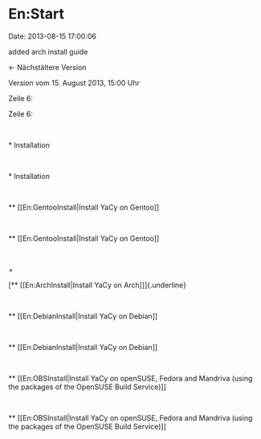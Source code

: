 En:Start
========

Date: 2013-08-15 17:00:06

added arch install guide

← Nächstältere Version

Version vom 15. August 2013, 15:00 Uhr

Zeile 6:

Zeile 6:

 

<div>

\* Installation

</div>

 

<div>

\* Installation

</div>

 

<div>

\*\* \[\[En:GentooInstall\|Install YaCy on Gentoo\]\]

</div>

 

<div>

\*\* \[\[En:GentooInstall\|Install YaCy on Gentoo\]\]

</div>

 

\+

<div>

[\*\* \[\[En:ArchInstall\|Install YaCy on Arch\]\]]{.underline}

</div>

 

<div>

\*\* \[\[En:DebianInstall\|Install YaCy on Debian\]\]

</div>

 

<div>

\*\* \[\[En:DebianInstall\|Install YaCy on Debian\]\]

</div>

 

<div>

\*\* \[\[En:OBSInstall\|Install YaCy on openSUSE, Fedora and Mandriva
(using the packages of the OpenSUSE Build Service)\]\]

</div>

 

<div>

\*\* \[\[En:OBSInstall\|Install YaCy on openSUSE, Fedora and Mandriva
(using the packages of the OpenSUSE Build Service)\]\]

</div>
